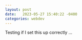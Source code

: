 ```yaml
---
layout: post
date:   2023-05-27 15:40:22 -0400
categories: webdev
---
```

Testing if I set this up correctly ...